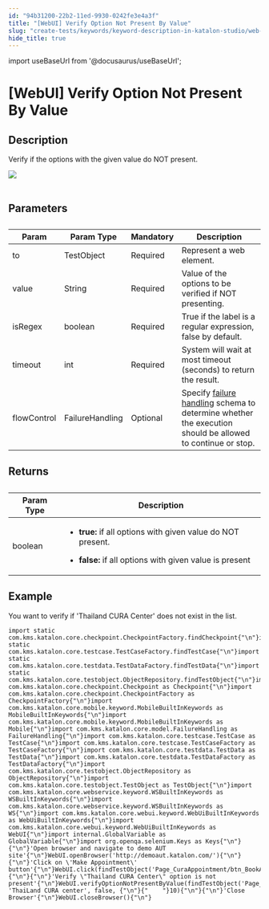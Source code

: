 ```yaml
---
id: "94b31200-22b2-11ed-9930-0242fe3e4a3f"
title: "[WebUI] Verify Option Not Present By Value"
slug: "create-tests/keywords/keyword-description-in-katalon-studio/web-ui-keywords/webui-verify-option-not-present-by-value"
hide_title: true
---
```

import useBaseUrl from '@docusaurus/useBaseUrl';


# <a id="id_0" class="anchor_top_offset"/><a id="ariaid-title1" class="anchor_top_offset"/>[WebUI] Verify Option Not Present By Value


## <a id="id_0__id_1" class="anchor_top_offset"/>Description

              
<p xmlns="http://www.w3.org/1999/xhtml" className="p">Verify if the options with the given value do NOT   present.</p> 
      
<p xmlns="http://www.w3.org/1999/xhtml" className="p">   <img className="image" src={useBaseUrl("https://github.com/katalon-studio/docs-images/raw/master/katalon-studio/docs/webui-verify-option-not-present-by-value/image2017-3-1-183A203A51.png")} /><br /><br /> </p> 
      

## <a id="id_0__id_2" class="anchor_top_offset"/>Parameters

              
<table xmlns="http://www.w3.org/1999/xhtml" className="table anchor_top_offset" id="id_0__44bffb60-b51d-4868-a1ae-8a3a5514a923"><caption /><thead className="thead"><tr className><th className="entry anchor_top_offset" id="id_0__44bffb60-b51d-4868-a1ae-8a3a5514a923__entry__1">Param</th><th className="entry anchor_top_offset" id="id_0__44bffb60-b51d-4868-a1ae-8a3a5514a923__entry__2">Param Type</th><th className="entry anchor_top_offset" id="id_0__44bffb60-b51d-4868-a1ae-8a3a5514a923__entry__3">Mandatory</th><th className="entry anchor_top_offset" id="id_0__44bffb60-b51d-4868-a1ae-8a3a5514a923__entry__4">Description</th></tr></thead><tbody className="tbody"><tr className><td className="entry" headers="id_0__44bffb60-b51d-4868-a1ae-8a3a5514a923__entry__1 id_0__44bffb60-b51d-4868-a1ae-8a3a5514a923__entry__2 id_0__44bffb60-b51d-4868-a1ae-8a3a5514a923__entry__3 id_0__44bffb60-b51d-4868-a1ae-8a3a5514a923__entry__4 ">to</td><td className="entry" headers="id_0__44bffb60-b51d-4868-a1ae-8a3a5514a923__entry__1 id_0__44bffb60-b51d-4868-a1ae-8a3a5514a923__entry__2 id_0__44bffb60-b51d-4868-a1ae-8a3a5514a923__entry__3 id_0__44bffb60-b51d-4868-a1ae-8a3a5514a923__entry__4 ">TestObject</td><td className="entry" headers="id_0__44bffb60-b51d-4868-a1ae-8a3a5514a923__entry__1 id_0__44bffb60-b51d-4868-a1ae-8a3a5514a923__entry__2 id_0__44bffb60-b51d-4868-a1ae-8a3a5514a923__entry__3 id_0__44bffb60-b51d-4868-a1ae-8a3a5514a923__entry__4 ">Required</td><td className="entry" headers="id_0__44bffb60-b51d-4868-a1ae-8a3a5514a923__entry__1 id_0__44bffb60-b51d-4868-a1ae-8a3a5514a923__entry__2 id_0__44bffb60-b51d-4868-a1ae-8a3a5514a923__entry__3 id_0__44bffb60-b51d-4868-a1ae-8a3a5514a923__entry__4 ">Represent a web element.</td></tr><tr className><td className="entry" headers="id_0__44bffb60-b51d-4868-a1ae-8a3a5514a923__entry__1 id_0__44bffb60-b51d-4868-a1ae-8a3a5514a923__entry__2 id_0__44bffb60-b51d-4868-a1ae-8a3a5514a923__entry__3 id_0__44bffb60-b51d-4868-a1ae-8a3a5514a923__entry__4 ">value</td><td className="entry" headers="id_0__44bffb60-b51d-4868-a1ae-8a3a5514a923__entry__1 id_0__44bffb60-b51d-4868-a1ae-8a3a5514a923__entry__2 id_0__44bffb60-b51d-4868-a1ae-8a3a5514a923__entry__3 id_0__44bffb60-b51d-4868-a1ae-8a3a5514a923__entry__4 ">String</td><td className="entry" headers="id_0__44bffb60-b51d-4868-a1ae-8a3a5514a923__entry__1 id_0__44bffb60-b51d-4868-a1ae-8a3a5514a923__entry__2 id_0__44bffb60-b51d-4868-a1ae-8a3a5514a923__entry__3 id_0__44bffb60-b51d-4868-a1ae-8a3a5514a923__entry__4 ">Required</td><td className="entry" headers="id_0__44bffb60-b51d-4868-a1ae-8a3a5514a923__entry__1 id_0__44bffb60-b51d-4868-a1ae-8a3a5514a923__entry__2 id_0__44bffb60-b51d-4868-a1ae-8a3a5514a923__entry__3 id_0__44bffb60-b51d-4868-a1ae-8a3a5514a923__entry__4 ">Value of the options to be verified if NOT presenting.</td></tr><tr className><td className="entry" headers="id_0__44bffb60-b51d-4868-a1ae-8a3a5514a923__entry__1 id_0__44bffb60-b51d-4868-a1ae-8a3a5514a923__entry__2 id_0__44bffb60-b51d-4868-a1ae-8a3a5514a923__entry__3 id_0__44bffb60-b51d-4868-a1ae-8a3a5514a923__entry__4 ">isRegex</td><td className="entry" headers="id_0__44bffb60-b51d-4868-a1ae-8a3a5514a923__entry__1 id_0__44bffb60-b51d-4868-a1ae-8a3a5514a923__entry__2 id_0__44bffb60-b51d-4868-a1ae-8a3a5514a923__entry__3 id_0__44bffb60-b51d-4868-a1ae-8a3a5514a923__entry__4 ">boolean</td><td className="entry" headers="id_0__44bffb60-b51d-4868-a1ae-8a3a5514a923__entry__1 id_0__44bffb60-b51d-4868-a1ae-8a3a5514a923__entry__2 id_0__44bffb60-b51d-4868-a1ae-8a3a5514a923__entry__3 id_0__44bffb60-b51d-4868-a1ae-8a3a5514a923__entry__4 ">Required</td><td className="entry" headers="id_0__44bffb60-b51d-4868-a1ae-8a3a5514a923__entry__1 id_0__44bffb60-b51d-4868-a1ae-8a3a5514a923__entry__2 id_0__44bffb60-b51d-4868-a1ae-8a3a5514a923__entry__3 id_0__44bffb60-b51d-4868-a1ae-8a3a5514a923__entry__4 ">True if the label is a regular expression, false by         default.</td></tr><tr className><td className="entry" headers="id_0__44bffb60-b51d-4868-a1ae-8a3a5514a923__entry__1 id_0__44bffb60-b51d-4868-a1ae-8a3a5514a923__entry__2 id_0__44bffb60-b51d-4868-a1ae-8a3a5514a923__entry__3 id_0__44bffb60-b51d-4868-a1ae-8a3a5514a923__entry__4 ">timeout</td><td className="entry" headers="id_0__44bffb60-b51d-4868-a1ae-8a3a5514a923__entry__1 id_0__44bffb60-b51d-4868-a1ae-8a3a5514a923__entry__2 id_0__44bffb60-b51d-4868-a1ae-8a3a5514a923__entry__3 id_0__44bffb60-b51d-4868-a1ae-8a3a5514a923__entry__4 ">int</td><td className="entry" headers="id_0__44bffb60-b51d-4868-a1ae-8a3a5514a923__entry__1 id_0__44bffb60-b51d-4868-a1ae-8a3a5514a923__entry__2 id_0__44bffb60-b51d-4868-a1ae-8a3a5514a923__entry__3 id_0__44bffb60-b51d-4868-a1ae-8a3a5514a923__entry__4 ">Required</td><td className="entry" headers="id_0__44bffb60-b51d-4868-a1ae-8a3a5514a923__entry__1 id_0__44bffb60-b51d-4868-a1ae-8a3a5514a923__entry__2 id_0__44bffb60-b51d-4868-a1ae-8a3a5514a923__entry__3 id_0__44bffb60-b51d-4868-a1ae-8a3a5514a923__entry__4 ">System will wait at most timeout (seconds) to return the         result.</td></tr><tr className><td className="entry" headers="id_0__44bffb60-b51d-4868-a1ae-8a3a5514a923__entry__1 id_0__44bffb60-b51d-4868-a1ae-8a3a5514a923__entry__2 id_0__44bffb60-b51d-4868-a1ae-8a3a5514a923__entry__3 id_0__44bffb60-b51d-4868-a1ae-8a3a5514a923__entry__4 ">flowControl</td><td className="entry" headers="id_0__44bffb60-b51d-4868-a1ae-8a3a5514a923__entry__1 id_0__44bffb60-b51d-4868-a1ae-8a3a5514a923__entry__2 id_0__44bffb60-b51d-4868-a1ae-8a3a5514a923__entry__3 id_0__44bffb60-b51d-4868-a1ae-8a3a5514a923__entry__4 ">FailureHandling</td><td className="entry" headers="id_0__44bffb60-b51d-4868-a1ae-8a3a5514a923__entry__1 id_0__44bffb60-b51d-4868-a1ae-8a3a5514a923__entry__2 id_0__44bffb60-b51d-4868-a1ae-8a3a5514a923__entry__3 id_0__44bffb60-b51d-4868-a1ae-8a3a5514a923__entry__4 ">Optional</td><td className="entry" headers="id_0__44bffb60-b51d-4868-a1ae-8a3a5514a923__entry__1 id_0__44bffb60-b51d-4868-a1ae-8a3a5514a923__entry__2 id_0__44bffb60-b51d-4868-a1ae-8a3a5514a923__entry__3 id_0__44bffb60-b51d-4868-a1ae-8a3a5514a923__entry__4 ">Specify <a className="xref" href="/docs/maintain/configure-failure-handling-settings-in-katalon-studio">failure handling</a> schema to         determine whether the execution should be allowed to continue or         stop.</td></tr></tbody></table> 
      

## <a id="id_0__id_3" class="anchor_top_offset"/>Returns

              
<table xmlns="http://www.w3.org/1999/xhtml" className="table anchor_top_offset" id="id_0__6aa7a7f3-738a-4b9b-a388-a76b5d4d85c4"><caption /><thead className="thead"><tr className><th className="entry anchor_top_offset" id="id_0__6aa7a7f3-738a-4b9b-a388-a76b5d4d85c4__entry__1">Param Type</th><th className="entry anchor_top_offset" id="id_0__6aa7a7f3-738a-4b9b-a388-a76b5d4d85c4__entry__2">Description</th></tr></thead><tbody className="tbody"><tr className><td className="entry" headers="id_0__6aa7a7f3-738a-4b9b-a388-a76b5d4d85c4__entry__1 id_0__6aa7a7f3-738a-4b9b-a388-a76b5d4d85c4__entry__2 ">boolean</td><td className="entry" headers="id_0__6aa7a7f3-738a-4b9b-a388-a76b5d4d85c4__entry__1 id_0__6aa7a7f3-738a-4b9b-a388-a76b5d4d85c4__entry__2 ">         <ul className="ul"><li className="li">             <p className="p">               <strong className="ph b">true: </strong>if all options with given value do               NOT present.</p>           </li><li className="li">             <p className="p">               <strong className="ph b">false:</strong> if all options with given value is               present</p>           </li></ul>       </td></tr></tbody></table> 
      

## <a id="id_0__id_4" class="anchor_top_offset"/>Example

              
<p xmlns="http://www.w3.org/1999/xhtml" className="p">You want to verify if 'Thailand CURA Center' does not   exist in the list.</p> 
              
<pre xmlns="http://www.w3.org/1999/xhtml" className="pre codeblock"><code>import static com.kms.katalon.core.checkpoint.CheckpointFactory.findCheckpoint{"\n"}import static com.kms.katalon.core.testcase.TestCaseFactory.findTestCase{"\n"}import static com.kms.katalon.core.testdata.TestDataFactory.findTestData{"\n"}import static com.kms.katalon.core.testobject.ObjectRepository.findTestObject{"\n"}import com.kms.katalon.core.checkpoint.Checkpoint as Checkpoint{"\n"}import com.kms.katalon.core.checkpoint.CheckpointFactory as CheckpointFactory{"\n"}import com.kms.katalon.core.mobile.keyword.MobileBuiltInKeywords as MobileBuiltInKeywords{"\n"}import com.kms.katalon.core.mobile.keyword.MobileBuiltInKeywords as Mobile{"\n"}import com.kms.katalon.core.model.FailureHandling as FailureHandling{"\n"}import com.kms.katalon.core.testcase.TestCase as TestCase{"\n"}import com.kms.katalon.core.testcase.TestCaseFactory as TestCaseFactory{"\n"}import com.kms.katalon.core.testdata.TestData as TestData{"\n"}import com.kms.katalon.core.testdata.TestDataFactory as TestDataFactory{"\n"}import com.kms.katalon.core.testobject.ObjectRepository as ObjectRepository{"\n"}import com.kms.katalon.core.testobject.TestObject as TestObject{"\n"}import com.kms.katalon.core.webservice.keyword.WSBuiltInKeywords as WSBuiltInKeywords{"\n"}import com.kms.katalon.core.webservice.keyword.WSBuiltInKeywords as WS{"\n"}import com.kms.katalon.core.webui.keyword.WebUiBuiltInKeywords as WebUiBuiltInKeywords{"\n"}import com.kms.katalon.core.webui.keyword.WebUiBuiltInKeywords as WebUI{"\n"}import internal.GlobalVariable as GlobalVariable{"\n"}import org.openqa.selenium.Keys as Keys{"\n"}{"\n"}'Open browser and navigate to demo AUT site'{"\n"}WebUI.openBrowser('http://demoaut.katalon.com/'){"\n"}{"\n"}'Click on \'Make Appointment\' button'{"\n"}WebUI.click(findTestObject('Page_CuraAppointment/btn_BookAppointment')){"\n"}{"\n"}'Verify \"Thailand CURA Center\" option is not present'{"\n"}WebUI.verifyOptionNotPresentByValue(findTestObject('Page_CuraAppointment/lst_Facility'), 'ThaiLand CURA center', false, {"\n"}{"    "}10){"\n"}{"\n"}'Close Browser'{"\n"}WebUI.closeBrowser(){"\n"}</code></pre> 
            
